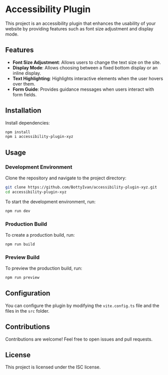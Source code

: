 # Accessibility Plugin

This project is an accessibility plugin that enhances the usability of your website by providing features such as font size adjustment and display mode.

## Features

- **Font Size Adjustment**: Allows users to change the text size on the site.
- **Display Mode**: Allows choosing between a fixed bottom display or an inline display.
- **Text Highlighting**: Highlights interactive elements when the user hovers over them.
- **Form Guide**: Provides guidance messages when users interact with form fields.

## Installation

Install dependencies:

```bash
npm install
npm i accessibility-plugin-xyz
```

## Usage

### Development Environment

Clone the repository and navigate to the project directory:

```bash
git clone https://github.com/BottyIvan/accessibility-plugin-xyz.git
cd accessibility-plugin-xyz
```

To start the development environment, run:

```bash
npm run dev
```

### Production Build

To create a production build, run:

```bash
npm run build
```

### Preview Build

To preview the production build, run:

```bash
npm run preview
```

## Configuration

You can configure the plugin by modifying the `vite.config.ts` file and the files in the `src` folder.

## Contributions

Contributions are welcome! Feel free to open issues and pull requests.

## License

This project is licensed under the ISC license.
